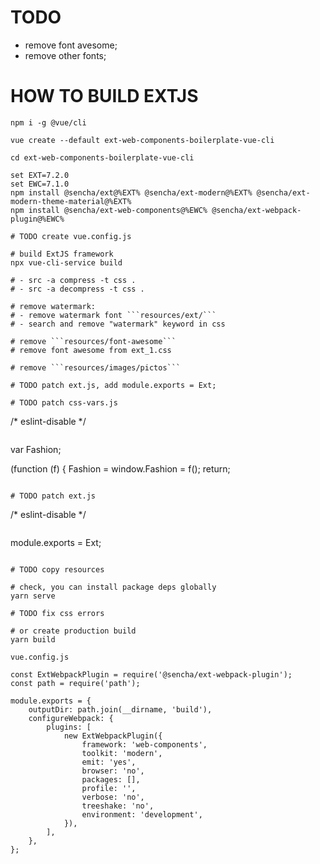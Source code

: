 # TODO
- remove font avesome;
- remove other fonts;

# HOW TO BUILD EXTJS

```
npm i -g @vue/cli

vue create --default ext-web-components-boilerplate-vue-cli

cd ext-web-components-boilerplate-vue-cli

set EXT=7.2.0
set EWC=7.1.0
npm install @sencha/ext@%EXT% @sencha/ext-modern@%EXT% @sencha/ext-modern-theme-material@%EXT%
npm install @sencha/ext-web-components@%EWC% @sencha/ext-webpack-plugin@%EWC%

# TODO create vue.config.js

# build ExtJS framework
npx vue-cli-service build

# - src -a compress -t css .
# - src -a decompress -t css .

# remove watermark:
# - remove watermark font ```resources/ext/```
# - search and remove "watermark" keyword in css

# remove ```resources/font-awesome```
# remove font awesome from ext_1.css

# remove ```resources/images/pictos```

# TODO patch ext.js, add module.exports = Ext;

# TODO patch css-vars.js

```
/* eslint-disable */
```

```
var Fashion;

(function (f) {
    Fashion = window.Fashion = f();
    return;
```

# TODO patch ext.js

```
/* eslint-disable */
```

```
module.exports = Ext;
```

# TODO copy resources

# check, you can install package deps globally
yarn serve

# TODO fix css errors

# or create production build
yarn build
```

```vue.config.js```
```
const ExtWebpackPlugin = require('@sencha/ext-webpack-plugin');
const path = require('path');

module.exports = {
    outputDir: path.join(__dirname, 'build'),
    configureWebpack: {
        plugins: [
            new ExtWebpackPlugin({
                framework: 'web-components',
                toolkit: 'modern',
                emit: 'yes',
                browser: 'no',
                packages: [],
                profile: '',
                verbose: 'no',
                treeshake: 'no',
                environment: 'development',
            }),
        ],
    },
};
```
